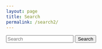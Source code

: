 ```yaml
---
layout: page
title: Search
permalink: /search2/
---
```


<form class="form-inline my-2 my-lg-0" method="get" action="{{site.baseurl}}/search2/index.html">
          <input class="form-control mr-sm-2" id="search-box" type="search" placeholder="Search" aria-label="Search" name="query">
          <button class="btn btn-info shadow-sm my-2 my-sm-0" type="submit" value="search">Search</button>
        </form>
<ul id="search-results"></ul>

<script>
  window.store = {
    {% for post in site.posts %}
      "{{ post.url | slugify }}": {
        "title": "{{ post.title | xml_escape }}",
        "author": "{{ post.author | xml_escape }}",
        "category": "{{ post.category | xml_escape }}",
        "content": {{ post.content | strip_html | strip_newlines | jsonify }},
        "url": "{{ post.url | xml_escape | prepend: site.baseurl }}"
      }
      {% unless forloop.last %},{% endunless %}
    {% endfor %}
  };
</script>
<script src="{{'/bs/assets/javascripts/lunr.min.js' | prepend: site.baseurl}}"></script>
<script src="{{'/bs/assets/javascripts/search.js' | prepend: site.baseurl}}"></script>
